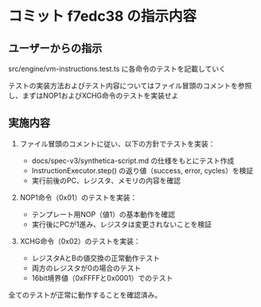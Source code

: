 # コミット f7edc38 の指示内容

## ユーザーからの指示

src/engine/vm-instructions.test.ts に各命令のテストを記載していく

テストの実装方法およびテスト内容についてはファイル冒頭のコメントを参照し、まずはNOP1およびXCHG命令のテストを実装せよ

## 実施内容

1. ファイル冒頭のコメントに従い、以下の方針でテストを実装：
   - docs/spec-v3/synthetica-script.md の仕様をもとにテスト作成
   - InstructionExecutor.step() の返り値（success, error, cycles）を検証
   - 実行前後のPC、レジスタ、メモリの内容を確認

2. NOP1命令（0x01）のテストを実装：
   - テンプレート用NOP（値1）の基本動作を確認
   - 実行後にPCが1進み、レジスタは変更されないことを検証

3. XCHG命令（0x02）のテストを実装：
   - レジスタAとBの値交換の正常動作テスト
   - 両方のレジスタが0の場合のテスト
   - 16bit境界値（0xFFFFと0x0001）でのテスト

全てのテストが正常に動作することを確認済み。
